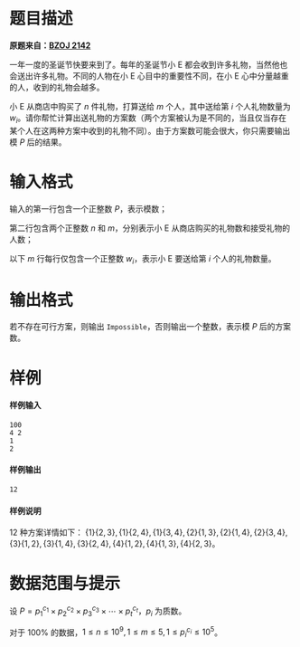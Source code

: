 
# 题目描述

**原题来自：[BZOJ 2142](https://darkbzoj.tk/problem/2142)**

一年一度的圣诞节快要来到了。每年的圣诞节小 E 都会收到许多礼物，当然他也会送出许多礼物。不同的人物在小 E 心目中的重要性不同，在小 E 心中分量越重的人，收到的礼物会越多。

小 E 从商店中购买了 $n$ 件礼物，打算送给 $m$ 个人，其中送给第 $i$ 个人礼物数量为 $w_i$。请你帮忙计算出送礼物的方案数（两个方案被认为是不同的，当且仅当存在某个人在这两种方案中收到的礼物不同）。由于方案数可能会很大，你只需要输出模 $P$ 后的结果。

# 输入格式

输入的第一行包含一个正整数 $P$，表示模数；

第二行包含两个正整数 $n$ 和 $m$，分别表示小 E 从商店购买的礼物数和接受礼物的人数；

以下 $m$ 行每行仅包含一个正整数 $w_i$，表示小 E 要送给第 $i$ 个人的礼物数量。

# 输出格式

若不存在可行方案，则输出 `Impossible`，否则输出一个整数，表示模 $P$ 后的方案数。

# 样例

#### 样例输入
```plain
100
4 2
1
2
```
#### 样例输出
```plain
12
```
#### 样例说明
$12$ 种方案详情如下：
$\{1\}\{2,3\},\{1\}\{2,4\},\{1\}\{3,4\},\{2\}\{1,3\},\{2\}\{1,4\},\{2\}\{3,4\},\{3\}\{1,2\},\{3\}\{1,4\},\{3\}\{2,4\},\{4\}\{1,2\},\{4\}\{1,3\},\{4\}\{2,3\}$。

# 数据范围与提示

设 $P=p_1^{c_1} \times p_2^{c_2} \times p_3^{c_3} \times  \cdots  \times p_t ^{ c_t}$，$p_i$ 为质数。

对于 $100\%$ 的数据，$1\le n\le 10^9,1\le m\le 5,1\le p_i^{c_i}\le 10^5$。

